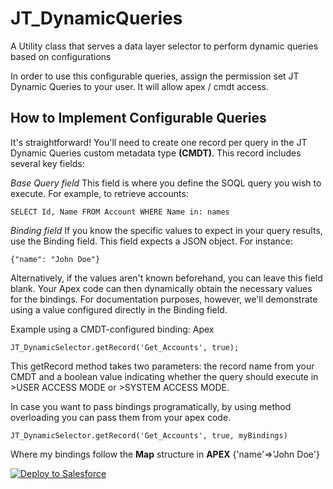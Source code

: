 # JT_DynamicQueries
A Utility class that serves a data layer selector to perform dynamic queries based on configurations

In order to use this configurable queries, assign the permission set JT Dynamic Queries to your user. It will allow apex / cmdt access.

## How to Implement Configurable Queries
It's straightforward! You'll need to create one record per query in the JT Dynamic Queries custom metadata type **(CMDT)**. This record includes several key fields:

*Base Query field*
This field is where you define the SOQL query you wish to execute. For example, to retrieve accounts:


`SELECT Id, Name FROM Account WHERE Name in: names`

*Binding field*
If you know the specific values to expect in your query results, use the Binding field. This field expects a JSON object. For instance:

`{"name": "John Doe"}`

Alternatively, if the values aren't known beforehand, you can leave this field blank. Your Apex code can then dynamically obtain the necessary values for the bindings. For documentation purposes, however, we'll demonstrate using a value configured directly in the Binding field.

Example using a CMDT-configured binding:
Apex

`JT_DynamicSelector.getRecord('Get_Accounts', true);`

This getRecord method takes two parameters: the record name from your CMDT and a boolean value indicating whether the query should execute in >USER ACCESS MODE or >SYSTEM ACCESS MODE.

In case you want to pass bindings programatically, by using method overloading you can pass them from your apex code.

`JT_DynamicSelector.getRecord('Get_Accounts', true, myBindings)`

Where my bindings follow the **Map** structure in **APEX** {'name'=>'John Doe'}

<a href="https://githubsfdeploy.herokuapp.com?owner=jterrats&repo=JT_DynamicQueries&ref=main">
  <img alt="Deploy to Salesforce"
       src="https://raw.githubusercontent.com/afawcett/githubsfdeploy/master/deploy.png">
</a>
